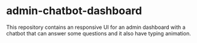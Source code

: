 # admin-chatbot-dashboard
This repository contains an responsive UI for an admin dashboard with a chatbot that can answer some questions and it also have typing animation. 
